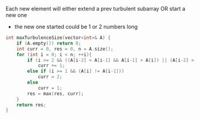 Each new element will either extend a prev turbulent subarray OR start a new one 
- the new one started could be 1 or 2 numbers long

```cpp
int maxTurbulenceSize(vector<int>& A) {
    if (A.empty()) return 0;
    int curr = 0, res = 0, n = A.size();
    for (int i = 0; i < n; ++i){
        if (i >= 2 && ((A[i-2] < A[i-1] && A[i-1] > A[i]) || (A[i-2] > A[i-1] && A[i-1] < A[i])))
            curr += 1;
        else if (i >= 1 && (A[i] != A[i-1]))
            curr = 2;
        else
            curr = 1;
        res = max(res, curr);
    }
    return res;
}
```
